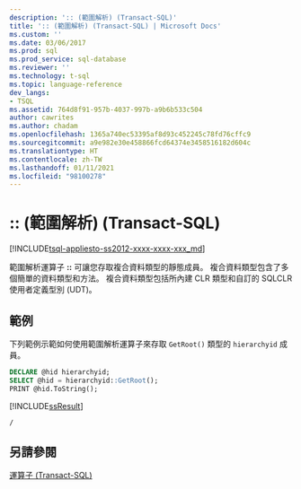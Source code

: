 ```yaml
---
description: ':: (範圍解析) (Transact-SQL)'
title: ':: (範圍解析) (Transact-SQL) | Microsoft Docs'
ms.custom: ''
ms.date: 03/06/2017
ms.prod: sql
ms.prod_service: sql-database
ms.reviewer: ''
ms.technology: t-sql
ms.topic: language-reference
dev_langs:
- TSQL
ms.assetid: 764d8f91-957b-4037-997b-a9b6b533c504
author: cawrites
ms.author: chadam
ms.openlocfilehash: 1365a740ec53395af8d93c452245c78fd76cffc9
ms.sourcegitcommit: a9e982e30e458866fcd64374e3458516182d604c
ms.translationtype: HT
ms.contentlocale: zh-TW
ms.lasthandoff: 01/11/2021
ms.locfileid: "98100278"
---
```

# <a name="-scope-resolution-transact-sql"></a>:: (範圍解析) (Transact-SQL)
[!INCLUDE[tsql-appliesto-ss2012-xxxx-xxxx-xxx_md](../../includes/tsql-appliesto-ss2012-xxxx-xxxx-xxx-md.md)]

  範圍解析運算子 **::** 可讓您存取複合資料類型的靜態成員。 複合資料類型包含了多個簡單的資料類型和方法。 複合資料類型包括所內建 CLR 類型和自訂的 SQLCLR 使用者定義型別 (UDT)。  
  
## <a name="examples"></a>範例  
 下列範例示範如何使用範圍解析運算子來存取 `GetRoot()` 類型的 `hierarchyid` 成員。  
  
```sql  
DECLARE @hid hierarchyid;  
SELECT @hid = hierarchyid::GetRoot();  
PRINT @hid.ToString();  
```  
  
 [!INCLUDE[ssResult](../../includes/ssresult-md.md)]  
  
 `/`  
  
## <a name="see-also"></a>另請參閱  
 [運算子 &#40;Transact-SQL&#41;](../../t-sql/language-elements/operators-transact-sql.md)  
 

